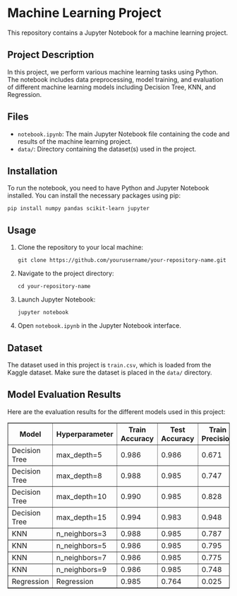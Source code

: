 <!DOCTYPE html>
<html lang="en">
<head>
    <meta charset="UTF-8">
    <meta name="viewport" content="width=device-width, initial-scale=1.0">
</head>
<body>
    <h1>Machine Learning Project</h1>
    <p>This repository contains a Jupyter Notebook for a machine learning project.</p>
    <h2>Project Description</h2>
    <p>In this project, we perform various machine learning tasks using Python. The notebook includes data preprocessing, model training, and evaluation of different machine learning models including Decision Tree, KNN, and Regression.</p>
    <h2>Files</h2>
    <ul>
        <li><code>notebook.ipynb</code>: The main Jupyter Notebook file containing the code and results of the machine learning project.</li>
        <li><code>data/</code>: Directory containing the dataset(s) used in the project.</li>
    </ul>
    <h2>Installation</h2>
    <p>To run the notebook, you need to have Python and Jupyter Notebook installed. You can install the necessary packages using pip:</p>
    <pre><code>pip install numpy pandas scikit-learn jupyter</code></pre>
    <h2>Usage</h2>
    <ol>
        <li>Clone the repository to your local machine:</li>
        <pre><code>git clone https://github.com/yourusername/your-repository-name.git</code></pre>
        <li>Navigate to the project directory:</li>
        <pre><code>cd your-repository-name</code></pre>
        <li>Launch Jupyter Notebook:</li>
        <pre><code>jupyter notebook</code></pre>
        <li>Open <code>notebook.ipynb</code> in the Jupyter Notebook interface.</li>
    </ol>
    <h2>Dataset</h2>
    <p>The dataset used in this project is <code>train.csv</code>, which is loaded from the Kaggle dataset. Make sure the dataset is placed in the <code>data/</code> directory.</p>
    <h2>Model Evaluation Results</h2>
    <p>Here are the evaluation results for the different models used in this project:</p>
    <table border="1">
        <tr>
            <th>Model</th>
            <th>Hyperparameter</th>
            <th>Train Accuracy</th>
            <th>Test Accuracy</th>
            <th>Train Precision</th>
            <th>Test Precision</th>
            <th>Train Recall</th>
            <th>Test Recall</th>
        </tr>
        <tr>
            <td>Decision Tree</td>
            <td>max_depth=5</td>
            <td>0.986</td>
            <td>0.986</td>
            <td>0.671</td>
            <td>0.615</td>
            <td>0.270</td>
            <td>0.263</td>
        </tr>
        <tr>
            <td>Decision Tree</td>
            <td>max_depth=8</td>
            <td>0.988</td>
            <td>0.985</td>
            <td>0.747</td>
            <td>0.551</td>
            <td>0.393</td>
            <td>0.295</td>
        </tr>
        <tr>
            <td>Decision Tree</td>
            <td>max_depth=10</td>
            <td>0.990</td>
            <td>0.985</td>
            <td>0.828</td>
            <td>0.557</td>
            <td>0.456</td>
            <td>0.324</td>
        </tr>
        <tr>
            <td>Decision Tree</td>
            <td>max_depth=15</td>
            <td>0.994</td>
            <td>0.983</td>
            <td>0.948</td>
            <td>0.467</td>
            <td>0.680</td>
            <td>0.356</td>
        </tr>
        <tr>
            <td>KNN</td>
            <td>n_neighbors=3</td>
            <td>0.988</td>
            <td>0.985</td>
            <td>0.787</td>
            <td>0.572</td>
            <td>0.327</td>
            <td>0.189</td>
        </tr>
        <tr>
            <td>KNN</td>
            <td>n_neighbors=5</td>
            <td>0.986</td>
            <td>0.985</td>
            <td>0.795</td>
            <td>0.723</td>
            <td>0.170</td>
            <td>0.137</td>
        </tr>
        <tr>
            <td>KNN</td>
            <td>n_neighbors=7</td>
            <td>0.986</td>
            <td>0.985</td>
            <td>0.775</td>
            <td>0.653</td>
            <td>0.151</td>
            <td>0.112</td>
        </tr>
        <tr>
            <td>KNN</td>
            <td>n_neighbors=9</td>
            <td>0.986</td>
            <td>0.985</td>
            <td>0.748</td>
            <td>0.659</td>
            <td>0.146</td>
            <td>0.128</td>
        </tr>
        <tr>
            <td>Regression</td>
            <td>Regression</td>
            <td>0.985</td>
            <td>0.764</td>
            <td>0.025</td>
            <td>0.984</td>
            <td>0.818</td>
            <td>0.021</td>
        </tr>
    </table>
</body>
</html>
